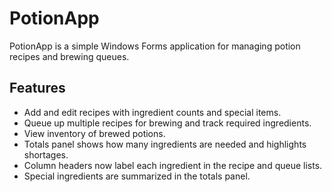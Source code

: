 # PotionApp

PotionApp is a simple Windows Forms application for managing potion recipes and brewing queues.

## Features

- Add and edit recipes with ingredient counts and special items.
- Queue up multiple recipes for brewing and track required ingredients.
- View inventory of brewed potions.
- Totals panel shows how many ingredients are needed and highlights shortages.
- Column headers now label each ingredient in the recipe and queue lists.
- Special ingredients are summarized in the totals panel.

